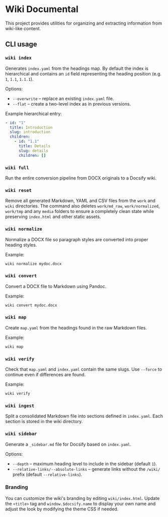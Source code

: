 # Wiki Documental

This project provides utilities for organizing and extracting information from wiki-like content.

## CLI usage

### `wiki index`

Generates `index.yaml` from the headings map. By default the index is hierarchical and contains an `id` field representing the heading position (e.g. `1`, `1.1`, `1.1.1`).

Options:

- `--overwrite` – replace an existing `index.yaml` file.
- `--flat` – create a two-level index as in previous versions.

Example hierarchical entry:

```yaml
- id: "1"
  title: Introduction
  slug: introduction
  children:
    - id: "1.1"
      title: Details
      slug: details
      children: []
```

### `wiki full`

Run the entire conversion pipeline from DOCX originals to a Docsify wiki.

### `wiki reset`

Remove all generated Markdown, YAML and CSV files from the `work` and `wiki` directories. The command also deletes `work/md_raw`, `work/normalized`, `work/tmp` and any `media` folders to ensure a completely clean state while preserving `index.html` and other static assets.

### `wiki normalize`

Normalize a DOCX file so paragraph styles are converted into proper heading styles.

Example:

```bash
wiki normalize mydoc.docx
```

### `wiki convert`

Convert a DOCX file to Markdown using Pandoc.

Example:

```bash
wiki convert mydoc.docx
```

### `wiki map`

Create `map.yaml` from the headings found in the raw Markdown files.

Example:

```bash
wiki map
```

### `wiki verify`

Check that `map.yaml` and `index.yaml` contain the same slugs. Use `--force` to continue even if differences are found.

Example:

```bash
wiki verify
```

### `wiki ingest`

Split a consolidated Markdown file into sections defined in `index.yaml`. Each section is stored in the wiki directory.

### `wiki sidebar`

Generate a `_sidebar.md` file for Docsify based on `index.yaml`.

Options:

- `--depth` – maximum heading level to include in the sidebar (default `1`).
- `--relative-links/--absolute-links` – generate links without the `/wiki/` prefix (default `--relative-links`).

### Branding

You can customize the wiki's branding by editing `wiki/index.html`.
Update the `<title>` tag and `window.$docsify.name` to display your own name
and adjust the look by modifying the theme CSS if needed.
